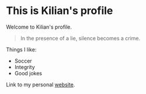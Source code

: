 # This is Kilian's profile

Welcome to Kilian's profile.

> In the presence of a lie, silence becomes a crime.

Things I like:

* Soccer
* Integrity
* Good jokes

Link to my personal [website](http://https://sites.google.com/view/kilianheilmann). 
